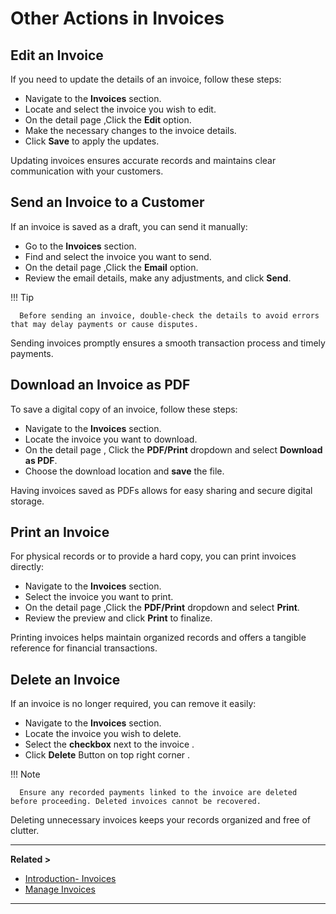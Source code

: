 # **Other Actions in Invoices**

## **Edit an Invoice**

If you need to update the details of an invoice, follow these steps:

- Navigate to the **Invoices** section.
- Locate and select the invoice you wish to edit.
- On the detail page ,Click the **Edit** option.
- Make the necessary changes to the invoice details.
- Click **Save** to apply the updates.

Updating invoices ensures accurate records and maintains clear communication with your customers.

## **Send an Invoice to a Customer**

If an invoice is saved as a draft, you can send it manually:

- Go to the **Invoices** section.
- Find and select the invoice you want to send.
- On the detail page ,Click the **Email** option.
- Review the email details, make any adjustments, and click **Send**.

!!! Tip

      Before sending an invoice, double-check the details to avoid errors that may delay payments or cause disputes.

Sending invoices promptly ensures a smooth transaction process and timely payments.

## **Download an Invoice as PDF**

To save a digital copy of an invoice, follow these steps:

- Navigate to the **Invoices** section.
- Locate the invoice you want to download.
- On the detail page , Click the **PDF/Print** dropdown and select **Download as PDF**.
- Choose the download location and **save** the file.

Having invoices saved as PDFs allows for easy sharing and secure digital storage.

## **Print an Invoice**

For physical records or to provide a hard copy, you can print invoices directly:

- Navigate to the **Invoices** section.
- Select the invoice you want to print.
- On the detail page ,Click the **PDF/Print** dropdown and select **Print**.
- Review the preview and click **Print** to finalize.

Printing invoices helps maintain organized records and offers a tangible reference for financial transactions.

## **Delete an Invoice**

If an invoice is no longer required, you can remove it easily:

- Navigate to the **Invoices** section.
- Locate the invoice you wish to delete.
- Select the **checkbox** next to the invoice .
- Click **Delete** Button on top right corner .

!!! Note

      Ensure any recorded payments linked to the invoice are deleted before proceeding. Deleted invoices cannot be recovered.

Deleting unnecessary invoices keeps your records organized and free of clutter.

---

**Related >**

- [Introduction- Invoices](introduction-invoice.md)
- [Manage Invoices](manage-invoice.md)

---
